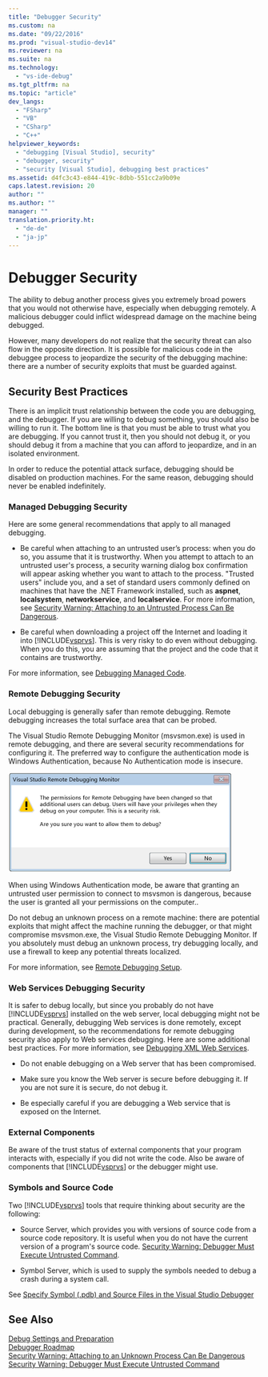 ```yaml
---
title: "Debugger Security"
ms.custom: na
ms.date: "09/22/2016"
ms.prod: "visual-studio-dev14"
ms.reviewer: na
ms.suite: na
ms.technology: 
  - "vs-ide-debug"
ms.tgt_pltfrm: na
ms.topic: "article"
dev_langs: 
  - "FSharp"
  - "VB"
  - "CSharp"
  - "C++"
helpviewer_keywords: 
  - "debugging [Visual Studio], security"
  - "debugger, security"
  - "security [Visual Studio], debugging best practices"
ms.assetid: d4fc3c43-e844-419c-8dbb-551cc2a9b09e
caps.latest.revision: 20
author: ""
ms.author: ""
manager: ""
translation.priority.ht: 
  - "de-de"
  - "ja-jp"
---
```

# Debugger Security
The ability to debug another process gives you extremely broad powers that you would not otherwise have, especially when debugging remotely. A malicious debugger could inflict widespread damage on the machine being debugged.  
  
 However, many developers do not realize that the security threat can also flow in the opposite direction. It is possible for malicious code in the debuggee process to jeopardize the security of the debugging machine: there are a number of security exploits that must be guarded against.  
  
## Security Best Practices  
 There is an implicit trust relationship between the code you are debugging, and the debugger. If you are willing to debug something, you should also be willing to run it. The bottom line is that you must be able to trust what you are debugging. If you cannot trust it, then you should not debug it, or you should debug it from a machine that you can afford to jeopardize, and in an isolated environment.  
  
 In order to reduce the potential attack surface, debugging should be disabled on production machines. For the same reason, debugging should never be enabled indefinitely.  
  
### Managed Debugging Security  
 Here are some general recommendations that apply to all managed debugging.  
  
-   Be careful when attaching to an untrusted user’s process: when you do so, you assume that it is trustworthy. When you attempt to attach to an untrusted user's process, a security warning dialog box confirmation will appear asking whether you want to attach to the process. "Trusted users" include you, and a set of standard users commonly defined on machines that have the .NET Framework installed, such as **aspnet**, **localsystem**, **networkservice**, and **localservice**. For more information, see [Security Warning: Attaching to an Untrusted Process Can Be Dangerous](../vs140/security-warning--attaching-to-a-process-owned-by-an-untrusted-user-can-be-dangerous.-if-the-following-information-looks-suspicious-or-you-are-unsure--do-not-attach-to-this-process.md).  
  
-   Be careful when downloading a project off the Internet and loading it into [!INCLUDE[vsprvs](../vs140/includes/vsprvs_md.md)]. This is very risky to do even without debugging. When you do this, you are assuming that the project and the code that it contains are trustworthy.  
  
 For more information, see [Debugging Managed Code](../vs140/debugging-managed-code.md).  
  
### Remote Debugging Security  
 Local debugging is generally safer than remote debugging. Remote debugging increases the total surface area that can be probed.  
  
 The Visual Studio Remote Debugging Monitor (msvsmon.exe) is used in remote debugging, and there are several security recommendations for configuring it. The preferred way to configure the authentication mode is Windows Authentication, because No Authentication mode is insecure.  
  
 ![Error dialog](../vs140/media/dbg_err_remotepermissionschanged.png "DBG_ERR_RemotePermissionsChanged")  
  
 When using Windows Authentication mode, be aware that granting an untrusted user permission to connect to msvsmon is dangerous, because the user is granted all your permissions on the computer..  
  
 Do not debug an unknown process on a remote machine: there are potential exploits that might affect the machine running the debugger, or that might compromise msvsmon.exe, the Visual Studio Remote Debugging Monitor. If you absolutely must debug an unknown process, try debugging locally, and use a firewall to keep any potential threats localized.  
  
 For more information, see [Remote Debugging Setup](../vs140/remote-debugging.md).  
  
### Web Services Debugging Security  
 It is safer to debug locally, but since you probably do not have [!INCLUDE[vsprvs](../vs140/includes/vsprvs_md.md)] installed on the web server, local debugging might not be practical. Generally, debugging Web services is done remotely, except during development, so the recommendations for remote debugging security also apply to Web services debugging. Here are some additional best practices. For more information, see [Debugging XML Web Services](assetId:///c900b137-9fbd-4f59-91b5-9c2c6ce06f00).  
  
-   Do not enable debugging on a Web server that has been compromised.  
  
-   Make sure you know the Web server is secure before debugging it. If you are not sure it is secure, do not debug it.  
  
-   Be especially careful if you are debugging a Web service that is exposed on the Internet.  
  
### External Components  
 Be aware of the trust status of external components that your program interacts with, especially if you did not write the code. Also be aware of components that [!INCLUDE[vsprvs](../vs140/includes/vsprvs_md.md)] or the debugger might use.  
  
### Symbols and Source Code  
 Two [!INCLUDE[vsprvs](../vs140/includes/vsprvs_md.md)] tools that require thinking about security are the following:  
  
-   Source Server, which provides you with versions of source code from a source code repository. It is useful when you do not have the current version of a program's source code. [Security Warning: Debugger Must Execute Untrusted Command](../vs140/security-warning--debugger-must-execute-untrusted-command.md).  
  
-   Symbol Server, which is used to supply the symbols needed to debug a crash during a system call.  
  
 See [Specify Symbol (.pdb) and Source Files in the Visual Studio Debugger](../vs140/specify-symbol--.pdb--and-source-files-in-the-visual-studio-debugger.md)  
  
## See Also  
 [Debug Settings and Preparation](../vs140/debugger-settings-and-preparation.md)   
 [Debugger Roadmap](../vs140/debugger-basics.md)   
 [Security Warning: Attaching to an Unknown Process Can Be Dangerous](../vs140/security-warning--attaching-to-a-process-owned-by-an-untrusted-user-can-be-dangerous.-if-the-following-information-looks-suspicious-or-you-are-unsure--do-not-attach-to-this-process.md)   
 [Security Warning: Debugger Must Execute Untrusted Command](../vs140/security-warning--debugger-must-execute-untrusted-command.md)